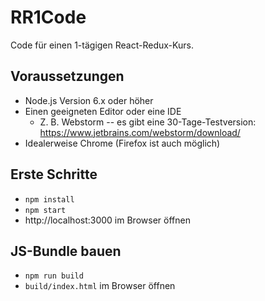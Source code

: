# RR1Code
Code für einen 1-tägigen React-Redux-Kurs.

## Voraussetzungen
* Node.js Version 6.x oder höher
* Einen geeigneten Editor oder eine IDE
   * Z. B. Webstorm -- es gibt eine 30-Tage-Testversion: https://www.jetbrains.com/webstorm/download/
* Idealerweise Chrome (Firefox ist auch möglich)   

## Erste Schritte
* `npm install`
* `npm start`
* http://localhost:3000 im Browser öffnen

## JS-Bundle bauen
* `npm run build`
* `build/index.html` im Browser öffnen
